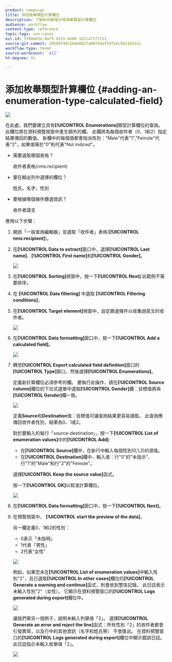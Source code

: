 ```yaml
---
product: campaign
title: 添加枚舉類型計算欄位
description: 了解如何新增分項清單類型計算欄位
audience: workflow
content-type: reference
topic-tags: use-cases
exl-id: 3f606d3a-0af5-4315-bb08-1b21a71f1721
source-git-commit: 20509f44c5b8e0827a09f44dffdf2ec9d11652a1
workflow-type: tm+mt
source-wordcount: '412'
ht-degree: 1%

---
```


# 添加枚舉類型計算欄位 {#adding-an-enumeration-type-calculated-field}

![](../../assets/common.svg)

在此處，我們要建立具有&#x200B;**[!UICONTROL Enumerations]**&#x200B;類型計算欄位的查詢。 此欄位將在資料預覽視窗中產生額外的欄。 此欄將為每個收件者（0、1和2）指定結果傳回的數值。 新欄中的每個值都會指派性別：&quot;Male&quot;代表&quot;1&quot;,&quot;Femole&quot;代表&quot;2&quot;，如果值等於&quot;0&quot;則代表&quot;Not indiced&quot;。

* 需要選取哪個表格？

   收件者表格(nms:recipient)

* 要在輸出列中選擇的欄位？

   姓氏，名字，性別

* 要根據哪個條件篩選資訊？

   收件者語言

應用以下步驟：

1. 開啟「一般查詢編輯器」並選取「收件者」表格(**[!UICONTROL nms:recipient]**)。
1. 在&#x200B;**[!UICONTROL Data to extract]**&#x200B;窗口中，選擇&#x200B;**[!UICONTROL Last name]**、**[!UICONTROL First name]**&#x200B;和&#x200B;**[!UICONTROL Gender]**。

   ![](assets/query_editor_nveau_73.png)

1. 在&#x200B;**[!UICONTROL Sorting]**&#x200B;視窗中，按一下&#x200B;**[!UICONTROL Next]**:此範例不需要排序。
1. 在 **[!UICONTROL Data filtering]** 中選取 **[!UICONTROL Filtering conditions]**。
1. 在&#x200B;**[!UICONTROL Target element]**&#x200B;視窗中，設定篩選條件以收集說英文的收件者。

   ![](assets/query_editor_nveau_74.png)

1. 在&#x200B;**[!UICONTROL Data formatting]**&#x200B;窗口中，按一下&#x200B;**[!UICONTROL Add a calculated field]**。

   ![](assets/query_editor_nveau_75.png)

1. 轉至&#x200B;**[!UICONTROL Export calculated field definition]**&#x200B;窗口的&#x200B;**[!UICONTROL Type]**&#x200B;窗口，然後選擇&#x200B;**[!UICONTROL Enumerations]**。

   定義新計算欄位必須參考的欄。 要執行此操作，請在&#x200B;**[!UICONTROL Source column]**&#x200B;欄位的下拉式選單中選取&#x200B;**[!UICONTROL Gender]**&#x200B;欄：目標值將與&#x200B;**[!UICONTROL Gender]**&#x200B;欄一致。

   ![](assets/query_editor_nveau_76.png)

   定義&#x200B;**Source**&#x200B;和&#x200B;**Destination**&#x200B;值：目標值可讓查詢結果更容易讀取。 此查詢應傳回收件者性別，結果為0、1或2。

   對於要輸入的每行「source-destination」，按一下&#x200B;**[!UICONTROL List of enumeration values]**&#x200B;中的&#x200B;**[!UICONTROL Add]**:

   * 在&#x200B;**[!UICONTROL Source]**&#x200B;欄中，在新行中輸入每個性別(0,1,2)的源值。
   * 在&#x200B;**[!UICONTROL Destination]**&#x200B;欄中，輸入值：行&quot;0&quot;的&quot;未指示&quot;、行&quot;1&quot;的&quot;Male&quot;和行&quot;2&quot;的&quot;Femole&quot;。

   選擇&#x200B;**[!UICONTROL Keep the source value]**&#x200B;函式。

   按一下&#x200B;**[!UICONTROL OK]**&#x200B;以核准計算欄位。

   ![](assets/query_editor_nveau_77.png)

1. 在&#x200B;**[!UICONTROL Data formatting]**&#x200B;窗口中，按一下&#x200B;**[!UICONTROL Next]**。
1. 在預覽視窗中， **[!UICONTROL start the preview of the data]**。

   另一欄定義0、1和2的性別：

   * 0表示「未指明」
   * 1代表「男性」
   * 2代表&quot;女性&quot;

   ![](assets/query_editor_nveau_78.png)

   例如，如果您未在&#x200B;**[!UICONTROL List of enumeration values]**&#x200B;中輸入性別&quot;2&quot;，且已選取&#x200B;**[!UICONTROL In other cases]**&#x200B;欄位的&#x200B;**[!UICONTROL Generate a warning and continue]**&#x200B;函式，則會收到警告記錄。 此日誌表示未輸入性別&quot;2&quot;（女性）。 它顯示在資料預覽窗口的&#x200B;**[!UICONTROL Logs generated during export]**&#x200B;欄位中。

   ![](assets/query_editor_nveau_79.png)

   讓我們舉另一個例子，說明未輸入列舉值「2」。 選擇&#x200B;**[!UICONTROL Generate an error and reject the line]**&#x200B;函式：所有性別「2」的收件者都會引發異常，以及行中的其他資訊（名字和姓氏等） 不會匯出。 在資料預覽窗口的&#x200B;**[!UICONTROL Logs generated during export]**&#x200B;欄位中顯示錯誤日誌。 此日誌指示未輸入枚舉值「2」。

   ![](assets/query_editor_nveau_80.png)

